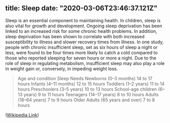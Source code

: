 title: Sleep
date: "2020-03-06T23:46:37.121Z"
---
Sleep is an essential component to maintaining health. In children, sleep is also vital for growth and development. Ongoing sleep deprivation has been linked to an increased risk for some chronic health problems. In addition, sleep deprivation has been shown to correlate with both increased susceptibility to illness and slower recovery times from illness. In one study, people with chronic insufficient sleep, set as six hours of sleep a night or less, were found to be four times more likely to catch a cold compared to those who reported sleeping for seven hours or more a night. Due to the role of sleep in regulating metabolism, insufficient sleep may also play a role in weight gain or, conversely, in impeding weight loss. 
>Age and condition Sleep Needs 
>Newborns (0–3 months) 14 to 17 hours 
>Infants (4–11 months) 12 to 15 hours 
>Toddlers (1–2 years) 11 to 14 hours 
>Preschoolers (3–5 years) 10 to 13 hours 
>School-age children (6–13 years) 9 to 11 hours 
>Teenagers (14–17 years) 8 to 10 hours 
>Adults (18–64 years) 7 to 9 hours 
>Older Adults (65 years and over) 7 to 8 hours

 ([Wikipedia Link]( https://en.wikipedia.org/wiki/Health))

